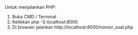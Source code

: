 
Untuk menjalankan PHP:
1. Buka CMD / Terminal
2. Ketikkan php -S localhost:8000
3. Di browser jalankan http://localhost:8000/nomor_soal.php


